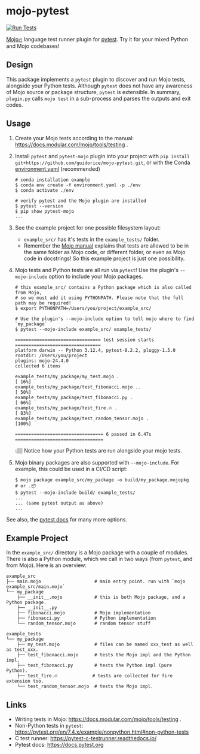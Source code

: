 # mojo-pytest

[![Run Tests](https://github.com/guidorice/mojo-pytest/actions/workflows/test.yml/badge.svg)](https://github.com/guidorice/mojo-pytest/actions/workflows/test.yml)

[Mojo🔥](https://github.com/modularml/mojo) language test runner plugin for [pytest](https://docs.pytest.org). Try it for
your mixed Python and Mojo codebases!

## Design

This package implements a `pytest` plugin to discover and run Mojo tests, alongside your Python tests. Although `pytest`
does not have any awareness of Mojo source or package structure, `pytest` is extensible. In summary, `plugin.py` calls
`mojo test` in a sub-process and parses the outputs and exit codes.

## Usage

1. Create your Mojo tests according to the manual: https://docs.modular.com/mojo/tools/testing .

2. Install `pytest` and `pytest-mojo` plugin into your project
    with `pip install git+https://github.com/guidorice/mojo-pytest.git`, or with the Conda
    [environment.yaml](./environment.yaml) (recommended)
    ```shell
    # conda installation example
    $ conda env create -f environment.yaml -p ./env
    $ conda activate ./env

    # verify pytest and the Mojo plugin are installed
    $ pytest --version
    $ pip show pytest-mojo
    ...
    ```

3. See the example project for one possible filesystem layout:
    - `example_src/` has it's tests in the `example_tests/` folder.
    - Remember the [Mojo manual](https://docs.modular.com/mojo/tools/testing) explains
    that tests are allowed to be in the same folder as Mojo code, or different folder, or even as Mojo code in
    docstrings! So this example project is just one possibility.
4. Mojo tests and Python tests are all run via `pytest`! Use the plugin's `--mojo-include` option to include your
   Mojo packages.

    ```shell
    # this example_src/ contains a Python package which is also called from Mojo,
    # so we must add it using PYTHONPATH. Please note that the full path may be required!
    $ export PYTHONPATH=/Users/you/project/example_src/

    # Use the plugin's --mojo-include option to tell mojo where to find `my_package` 
    $ pytest --mojo-include example_src/ example_tests/

    ================================ test session starts ================================
    platform darwin -- Python 3.12.4, pytest-8.2.2, pluggy-1.5.0
    rootdir: /Users/you/project
    plugins: mojo-24.4.0
    collected 6 items                                                                   

    example_tests/my_package/my_test.mojo .                                       [ 16%]
    example_tests/my_package/test_fibonacci.mojo ..                               [ 50%]
    example_tests/my_package/test_fibonacci.py .                                  [ 66%]
    example_tests/my_package/test_fire.🔥 .                                       [ 83%]
    example_tests/my_package/test_random_tensor.mojo .                            [100%]

    ================================= 6 passed in 6.47s =================================
    ```

    👆🏽 Notice how your Python tests are run alongside your mojo tests.

5. Mojo binary packages are also supported with `--mojo-include`. For example, this could be used in a CI/CD script:

    ```shell
    $ mojo package example_src/my_package -o build/my_package.mojopkg  # or .📦
    $ pytest --mojo-include build/ example_tests/
    ... 
    ... (same pytest output as above)
    ...
    ```

See also, the [pytest docs](https://docs.pytest.org) for many more options.

## Example Project

In the `example_src/` directory is a Mojo package with a couple of modules. There is also a Python module, which we call
in two ways (from `pytest`, and from Mojo). Here is an overview:

```shell
example_src
├── main.mojo                    # main entry point. run with `mojo example_src/main.mojo`
└── my_package
    ├── __init__.mojo            # this is both Mojo package, and a Python package.
    ├── __init__.py
    ├── fibonacci.mojo           # Mojo implementation
    ├── fibonacci.py             # Python implementation
    └── random_tensor.mojo       # random tensor stuff

example_tests
└── my_package
    ├── my_test.mojo             # files can be named xxx_test as well as test_xxx.
    ├── test_fibonacci.mojo      # tests the Mojo impl and the Python impl.
    ├── test_fibonacci.py        # tests the Python impl (pure Python).
    ├── test_fire.🔥             # tests are collected for fire extension too.
    └── test_random_tensor.mojo  # tests the Mojo impl.
```

## Links

- Writing tests in Mojo: https://docs.modular.com/mojo/tools/testing .
- Non-Python tests in `pytest`:  https://pytest.org/en/7.4.x/example/nonpython.html#non-python-tests
- C test runner: https://pytest-c-testrunner.readthedocs.io/
- Pytest docs: https://docs.pytest.org
